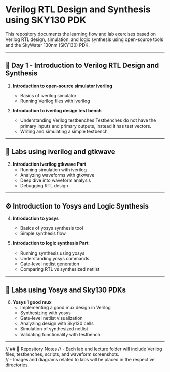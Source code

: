# Verilog RTL Design and Synthesis using SKY130 PDK

This repository documents the learning flow and lab exercises based on Verilog RTL design, simulation, and logic synthesis using open-source tools and the SkyWater 130nm (SKY130) PDK.

---

## 📘 Day 1 - Introduction to Verilog RTL Design and Synthesis
1. **Introduction to open-source simulator iverilog**  
   - Basics of iverilog simulator  
   - Running Verilog files with iverilog  

2. **Introduction to iverilog design test bench**  
   - Understanding Verilog testbenches 
        Testbenches do not have the primary inputs and primary outputs, instead it has test vectors.
   - Writing and simulating a simple testbench  

---

## 🧪 Labs using iverilog and gtkwave
3. **Introduction iverilog gtkwave Part**  
   - Running simulation with iverilog  
   - Analyzing waveforms with gtkwave  
   - Deep dive into waveform analysis  
   - Debugging RTL design  

---

## ⚙️ Introduction to Yosys and Logic Synthesis
4. **Introduction to yosys**  
   - Basics of yosys synthesis tool  
   - Simple synthesis flow  

5. **Introduction to logic synthesis Part**  
   - Running synthesis using yosys  
   - Understanding yosys commands  
   - Gate-level netlist generation  
   - Comparing RTL vs synthesized netlist  

---

## 🧩 Labs using Yosys and Sky130 PDKs
6. **Yosys 1 good mux**  
   - Implementing a good mux design in Verilog  
   - Synthesizing with yosys  
    - Gate-level netlist visualization  
    - Analyzing design with Sky130 cells  
    - Simulation of synthesized netlist  
    - Validating functionality with testbench  

---

// ## 📂 Repository Notes
// - Each lab and lecture folder will include Verilog files, testbenches, scripts, and waveform screenshots.  
// - Images and diagrams related to labs will be placed in the respective directories.  

